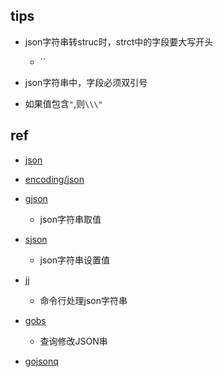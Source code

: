 
##

## tips

+ json字符串转struc时，strct中的字段要大写开头
    + ``

+ json字符串中，字段必须双引号

+ 如果值包含`"`,则`\\\"`

## ref
+ [json](https://gobyexample.com/json)
+ [encoding/json](https://golang.org/pkg/encoding/json/)


+ [gjson](https://darjun.github.io/2020/03/22/godailylib/gjson/)
    + json字符串取值

+ [sjson](https://darjun.github.io/2020/03/24/godailylib/sjson/)
    + json字符串设置值

+ [jj](https://darjun.github.io/2020/03/25/godailylib/jj/)
    + 命令行处理json字符串

+ [gobs](https://juejin.cn/post/6869768916416233479)
    + 查询修改JSON串

+ [gojsonq](https://darjun.github.io/2020/02/24/godailylib/gojsonq/)
